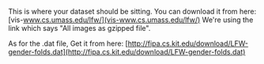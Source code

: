 This is where your dataset should be sitting.
You can download it from here: [vis-www.cs.umass.edu/lfw/](vis-www.cs.umass.edu/lfw/)
We're using the link which says "All images as gzipped file".

As for the .dat file, Get it from here:
[http://fipa.cs.kit.edu/download/LFW-gender-folds.dat](http://fipa.cs.kit.edu/download/LFW-gender-folds.dat)
